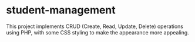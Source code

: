 # student-management
This project implements CRUD (Create, Read, Update, Delete) operations using PHP, with some CSS styling to make the appearance more appealing.
